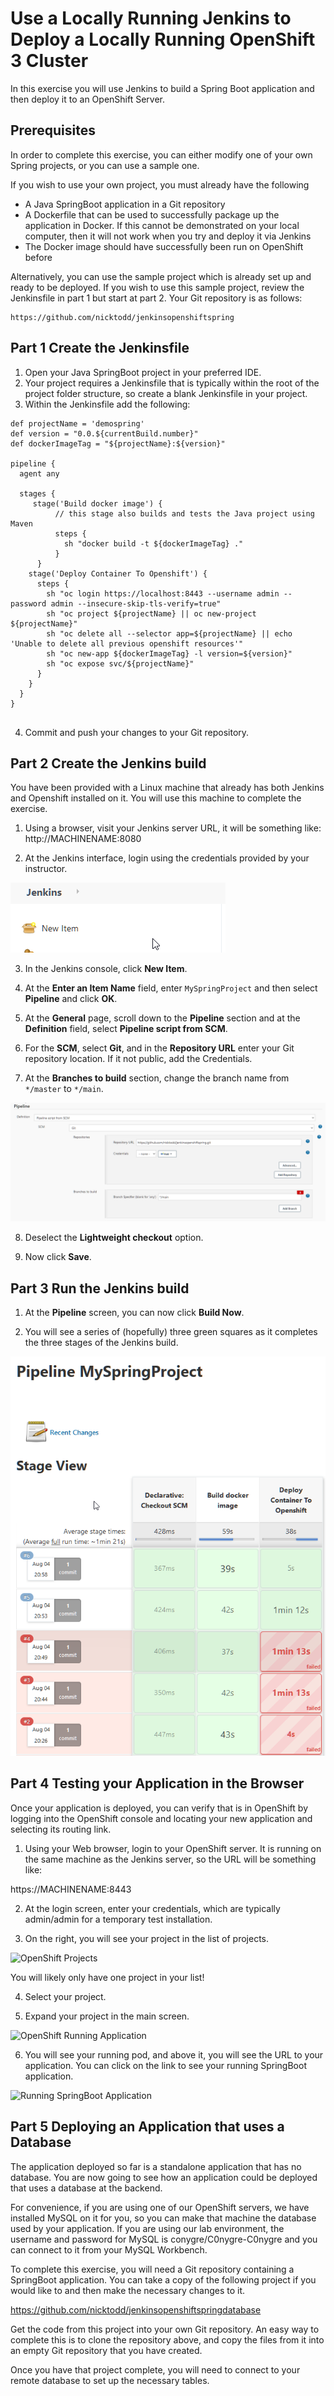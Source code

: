 # Use a Locally Running Jenkins to Deploy a Locally Running OpenShift 3 Cluster

In this exercise you will use Jenkins to build a Spring Boot application and then deploy it to an OpenShift Server.

## Prerequisites

In order to complete this exercise, you can either modify one of your own Spring projects, or you can use a sample one.

If you wish to use your own project, you must already have the following

* A Java SpringBoot application in a Git repository
* A Dockerfile that can be used to successfully package up the application in Docker. If this cannot be demonstrated on your local computer, then it will not work when you try and deploy it via Jenkins
* The Docker image should have successfully been run on OpenShift before

Alternatively, you can use the sample project which is already set up and ready to be deployed. If you wish to use this sample project, review the Jenkinsfile in part 1 but start at part 2. Your Git repository is as follows:

```
https://github.com/nicktodd/jenkinsopenshiftspring
```

## Part 1 Create the Jenkinsfile

1. Open your Java SpringBoot project in your preferred IDE.
2. Your project requires a Jenkinsfile that is typically within the root of the project folder structure, so create a blank Jenkinsfile in your project.
3. Within the Jenkinsfile add the following:

```
def projectName = 'demospring'
def version = "0.0.${currentBuild.number}"
def dockerImageTag = "${projectName}:${version}"

pipeline {
  agent any

  stages {
     stage('Build docker image') {
          // this stage also builds and tests the Java project using Maven
          steps {
            sh "docker build -t ${dockerImageTag} ."
          }
      }
    stage('Deploy Container To Openshift') {
      steps {
        sh "oc login https://localhost:8443 --username admin --password admin --insecure-skip-tls-verify=true"
        sh "oc project ${projectName} || oc new-project ${projectName}"
        sh "oc delete all --selector app=${projectName} || echo 'Unable to delete all previous openshift resources'"
        sh "oc new-app ${dockerImageTag} -l version=${version}"
        sh "oc expose svc/${projectName}"
      }
    }
  }
}


```

4. Commit and push your changes to your Git repository.


## Part 2 Create the Jenkins build
You have been provided with a Linux machine that already has both Jenkins and Openshift installed on it. You will use this machine to complete the exercise.

1. Using a browser, visit your Jenkins server URL, it will be something like: http://MACHINENAME:8080

2. At the Jenkins interface, login using the credentials provided by your instructor.

![Jenkins New Item](img/jenkins-new-item.png)

3. In the Jenkins console, click **New Item**.

4. At the **Enter an Item Name** field, enter `MySpringProject` and then select **Pipeline** and click **OK**.

5. At the **General** page, scroll down to the **Pipeline** section and at the **Definition** field, select **Pipeline script from SCM**.

6. For the **SCM**, select **Git**, and in the **Repository URL** enter your Git repository location. If it not public, add the Credentials.

7. At the **Branches to build** section, change the branch name from `*/master` to `*/main`.

![Jenkins Git Configuration](img/jenkins-git.png)

8. Deselect the **Lightweight checkout** option.

9.  Now click **Save**.

## Part 3 Run the Jenkins build

1. At the **Pipeline** screen, you can now click **Build Now**.

2. You will see a series of (hopefully) three green squares as it completes the three stages of the Jenkins build.

![Running a build](img/jenkins-build.png)


## Part 4 Testing your Application in the Browser

Once your application is deployed, you can verify that is in OpenShift by logging into the OpenShift console and locating your new application and selecting its routing link.

1. Using your Web browser, login to your OpenShift server. It is running on the same  machine as the Jenkins server, so the URL will be something like:

https://MACHINENAME:8443

2. At the login screen, enter your credentials, which are typically admin/admin for a temporary test installation.

3. On the right, you will see your project in the list of projects.

![OpenShift Projects](img/project-list.png)

You will likely only have one project in your list!

4. Select your project.

5. Expand your project in the main screen.

![OpenShift Running Application ](img/openshift-running-app.png)  

6. You will see your running pod, and above it, you will see the URL to your application. You can click on the link to see your running SpringBoot application. 

![Running SpringBoot Application](img/cds-webpage.png)


## Part 5 Deploying an Application that uses a Database

The application deployed so far is a standalone application that has no database. You are now going to see how an application could be deployed that uses a database at the backend. 

For convenience, if you are using one of our OpenShift servers, we have installed MySQL on it for you, so you can make that machine the database used by your application. If you are using our lab environment, the username and password for MySQL is conygre/C0nygre-C0nygre and you can connect to it from your MySQL Workbench.

To complete this exercise, you will need a Git repository containing a SpringBoot application. You can take a copy of the following project if you would like to and then make the necessary changes to it.

https://github.com/nicktodd/jenkinsopenshiftspringdatabase


Get the code from this project into your own Git repository. An easy way to complete this is to clone the repository above, and copy the files from it into an empty Git repository that you have created.

Once you have that project complete, you will need to connect to your remote database to set up the necessary tables.

